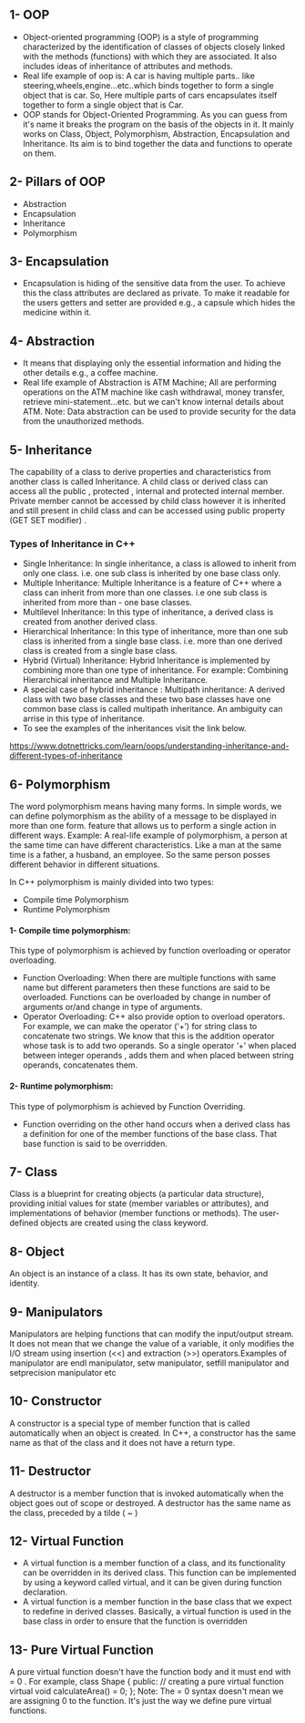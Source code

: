 ## 1- OOP
- Object-oriented programming (OOP) is a style of programming characterized by the identification of classes of objects closely linked with the methods (functions) with which they are associated. It also includes ideas of inheritance of attributes and methods.
- Real life example of oop is: A car is having multiple parts.. like steering,wheels,engine...etc..which binds together to form a single object that is car. So, Here multiple parts of cars encapsulates itself together to form a single object that is Car.
- OOP stands for Object-Oriented Programming. As you can guess from it's name it breaks the program on the basis of the objects in it. It mainly works on Class, Object, Polymorphism, Abstraction, Encapsulation and Inheritance. Its aim is to bind together the data and functions to operate on them.

## 2- Pillars of OOP
- Abstraction
- Encapsulation
- Inheritance
- Polymorphism

## 3- Encapsulation
- Encapsulation is hiding of the sensitive data from the user. To achieve this the class attributes are declared as private. To make it readable for the users getters and setter are provided e.g., a capsule which hides the medicine within it.

## 4- Abstraction
- It means that displaying only the essential information and hiding the other details e.g., a coffee machine.
- Real life example of Abstraction is ATM Machine; All are performing operations on the ATM machine like cash withdrawal, money transfer, retrieve mini-statement…etc. but we can't know internal details about ATM. Note: Data abstraction can be used to provide security for the data from the unauthorized methods.

## 5- Inheritance
The capability of a class to derive properties and characteristics from another class is called Inheritance. A child class or derived class can access all the public , protected , internal and protected internal member. Private member cannot be accessed by child class however it is inherited and still present in child class and can be accessed using public property (GET SET modifier) .

### Types of Inheritance in C++
- Single Inheritance: In single inheritance, a class is allowed to inherit from only one class. i.e. one sub class is inherited by one base class only.
- Multiple Inheritance: Multiple Inheritance is a feature of C++ where a class can inherit from more than one classes. i.e one sub class is inherited from more than - one base classes.
- Multilevel Inheritance: In this type of inheritance, a derived class is created from another derived class.
- Hierarchical Inheritance: In this type of inheritance, more than one sub class is inherited from a single base class. i.e. more than one derived class is created from a single base class.
- Hybrid (Virtual) Inheritance: Hybrid Inheritance is implemented by combining more than one type of inheritance. For example: Combining Hierarchical inheritance and Multiple Inheritance.
- A special case of hybrid inheritance : Multipath inheritance: A derived class with two base classes and these two base classes have one common base class is called multipath inheritance. An ambiguity can arrise in this type of inheritance.
- To see the examples of the inheritances visit the link below.

https://www.dotnettricks.com/learn/oops/understanding-inheritance-and-different-types-of-inheritance

## 6- Polymorphism
The word polymorphism means having many forms. In simple words, we can define polymorphism as the ability of a message to be displayed in more than one form.
feature that allows us to perform a single action in different ways.
Example:
A real-life example of polymorphism, a person at the same time can have different characteristics. Like a man at the same time is a father, a husband, an employee. So the same person posses different behavior in different situations.

In C++ polymorphism is mainly divided into two types:

- Compile time Polymorphism
- Runtime Polymorphism
#### 1- Compile time polymorphism:
This type of polymorphism is achieved by function overloading or operator overloading.

- Function Overloading: When there are multiple functions with same name but different parameters then these functions are said to be overloaded. Functions can be overloaded by change in number of arguments or/and change in type of arguments.
- Operator Overloading: C++ also provide option to overload operators. For example, we can make the operator (‘+’) for string class to concatenate two strings. We know that this is the addition operator whose task is to add two operands. So a single operator ‘+’ when placed between integer operands , adds them and when placed between string operands, concatenates them.
#### 2- Runtime polymorphism:
This type of polymorphism is achieved by Function Overriding.

- Function overriding on the other hand occurs when a derived class has a definition for one of the member functions of the base class. That base function is said to be overridden.

## 7- Class
Class is a blueprint for creating objects (a particular data structure), providing initial values for state (member variables or attributes), and implementations of behavior (member functions or methods). The user-defined objects are created using the class keyword.

## 8- Object
An object is an instance of a class. It has its own state, behavior, and identity.

## 9- Manipulators
Manipulators are helping functions that can modify the input/output stream. It does not mean that we change the value of a variable, it only modifies the I/O stream using insertion (<<) and extraction (>>) operators.Examples of manipulator are endl manipulator, setw manipulator, setfill manipulator and setprecision manipulator etc

## 10- Constructor
A constructor is a special type of member function that is called automatically when an object is created. In C++, a constructor has the same name as that of the class and it does not have a return type.

## 11- Destructor
A destructor is a member function that is invoked automatically when the object goes out of scope or destroyed. A destructor has the same name as the class, preceded by a tilde ( ~ )

## 12- Virtual Function
- A virtual function is a member function of a class, and its functionality can be overridden in its derived class. This function can be implemented by using a keyword called virtual, and it can be given during function declaration.
- A virtual function is a member function in the base class that we expect to redefine in derived classes. Basically, a virtual function is used in the base class in order to ensure that the function is overridden

## 13- Pure Virtual Function
A pure virtual function doesn't have the function body and it must end with = 0 . For example, class Shape { public: // creating a pure virtual function virtual void calculateArea() = 0; }; Note: The = 0 syntax doesn't mean we are assigning 0 to the function. It's just the way we define pure virtual functions.
